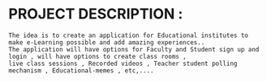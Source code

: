 # PROJECT DESCRIPTION  :
	The idea is to create an application for Educational institutes to make e-Learning possible and add amazing experiences..
	The application will have options for Faculty and Student sign up and login , will have options to create class rooms , 
	live class sessions , Recorded videos , Teacher student polling mechanism , Educational-memes , etc,.... 
